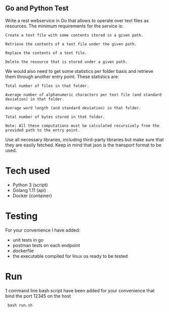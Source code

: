 ## Go and Python Test

Write a rest webservice in Go that allows to operate over text files as resources. The minimum requirements for the service is:

    Create a text file with some contents stored in a given path.

    Retrieve the contents of a text file under the given path.

    Replace the contents of a text file.

    Delete the resource that is stored under a given path.


We would also need to get some statistics per folder basis and retrieve them through another entry point. These statistics are:

    Total number of files in that folder.

    Average number of alphanumeric characters per text file (and standard deviation) in that folder.

    Average word length (and standard deviation) in that folder. 

    Total number of bytes stored in that folder.

    Note: All these computations must be calculated recursively from the provided path to the entry point.


Use all necessary libraries, including third-party libraries but make sure that they are easily fetched. Keep in mind that json is the transport format to be used.
# Tech used

- Python 3 (script)
- Golang 1.11 (api)
- Docker (container)

# Testing

For your convenience I have added:
 - unit tests in go
 - postman tests on each endpoint
 - dockerfile
 - the executable compiled for linux os ready to be tested
 
 # Run
 
 1 command line bash script have been added for your convenience
 that bind the port 12345 on the host 
 
 ` bash run.sh`
